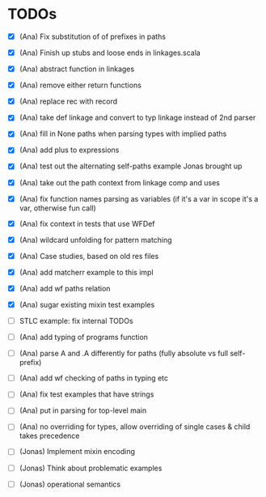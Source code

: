 # TODOs

- [x] (Ana) Fix substitution of of prefixes in paths
- [x] (Ana) Finish up stubs and loose ends in linkages.scala
- [x] (Ana) abstract function in linkages 
- [x] (Ana) remove either return functions
- [x] (Ana) replace rec with record 
- [x] (Ana) take def linkage and convert to typ linkage instead of 2nd parser
- [x] (Ana) fill in None paths when parsing types with implied paths
- [x] (Ana) add plus to expressions
- [x] (Ana) test out the alternating self-paths example Jonas brought up
- [x] (Ana) take out the path context from linkage comp and uses
- [x] (Ana) fix function names parsing as variables (if it's a var in scope it's a var, otherwise fun call)
- [x] (Ana) fix context in tests that use WFDef
- [x] (Ana) wildcard unfolding for pattern matching
- [x] (Ana) Case studies, based on old res files
- [x] (Ana) add matcherr example to this impl
- [x] (Ana) add wf paths relation
- [x] (Ana) sugar existing mixin test examples
- [ ] STLC example: fix internal TODOs
- [ ] (Ana) add typing of programs function
- [ ] (Ana) parse A and .A differently for paths (fully absolute vs full self-prefix)
- [ ] (Ana) add wf checking of paths in typing etc
- [ ] (Ana) fix test examples that have strings
- [ ] (Ana) put in parsing for top-level main
- [ ] (Ana) no overriding for types, allow overriding of single cases & child takes precedence

- [ ] (Jonas) Implement mixin encoding
- [ ] (Jonas) Think about problematic examples
- [ ] (Jonas) operational semantics